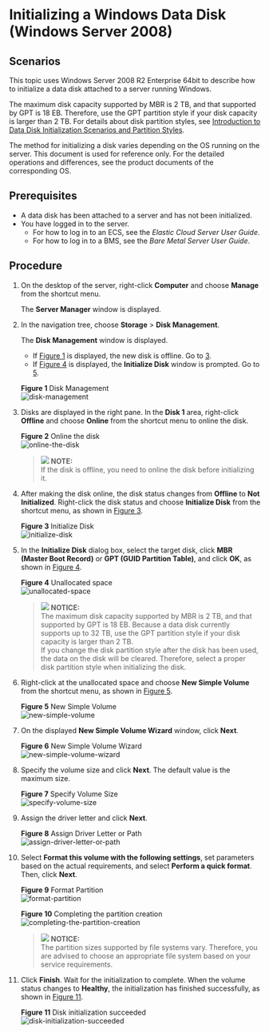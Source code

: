 # Initializing a Windows Data Disk \(Windows Server 2008\)<a name="evs_01_0108"></a>

## Scenarios<a name="section29374781163839"></a>

This topic uses Windows Server 2008 R2 Enterprise 64bit to describe how to initialize a data disk attached to a server running Windows.

The maximum disk capacity supported by MBR is 2 TB, and that supported by GPT is 18 EB. Therefore, use the GPT partition style if your disk capacity is larger than 2 TB. For details about disk partition styles, see  [Introduction to Data Disk Initialization Scenarios and Partition Styles](introduction-to-data-disk-initialization-scenarios-and-partition-styles.md).

The method for initializing a disk varies depending on the OS running on the server. This document is used for reference only. For the detailed operations and differences, see the product documents of the corresponding OS.

## Prerequisites<a name="section51503350171737"></a>

-   A data disk has been attached to a server and has not been initialized.
-   You have logged in to the server.
    -   For how to log in to an ECS, see the  _Elastic Cloud Server User Guide_.
    -   For how to log in to a BMS, see the  _Bare Metal Server User Guide_.


## Procedure<a name="section425805916427"></a>

1.  On the desktop of the server, right-click  **Computer**  and choose  **Manage**  from the shortcut menu.

    The  **Server Manager**  window is displayed.

2.  In the navigation tree, choose  **Storage**  \>  **Disk Management**.

    The  **Disk Management**  window is displayed.

    -   If  [Figure 1](#fig40496387105554)  is displayed, the new disk is offline. Go to  [3](#li33296033102625).
    -   If  [Figure 4](#fig68332918241)  is displayed, the  **Initialize Disk**  window is prompted. Go to  [5](#li34991214122212).

    **Figure  1**  Disk Management<a name="fig40496387105554"></a>  
    ![](figures/disk-management.png "disk-management")

3.  <a name="li33296033102625"></a>Disks are displayed in the right pane. In the  **Disk 1**  area, right-click  **Offline**  and choose  **Online**  from the shortcut menu to online the disk.

    **Figure  2**  Online the disk<a name="fig102484362217"></a>  
    ![](figures/online-the-disk.png "online-the-disk")

    >![](public_sys-resources/icon-note.gif) **NOTE:**   
    >If the disk is offline, you need to online the disk before initializing it.  

4.  After making the disk online, the disk status changes from  **Offline**  to  **Not Initialized**. Right-click the disk status and choose  **Initialize Disk**  from the shortcut menu, as shown in  [Figure 3](#fig409808111224).

    **Figure  3**  Initialize Disk<a name="fig409808111224"></a>  
    ![](figures/initialize-disk.png "initialize-disk")

5.  <a name="li34991214122212"></a>In the  **Initialize Disk**  dialog box, select the target disk, click  **MBR \(Master Boot Record\)**  or  **GPT \(GUID Partition Table\)**, and click  **OK**, as shown in  [Figure 4](#fig68332918241).

    **Figure  4**  Unallocated space<a name="fig68332918241"></a>  
    ![](figures/unallocated-space.png "unallocated-space")

    >![](public_sys-resources/icon-notice.gif) **NOTICE:**   
    >The maximum disk capacity supported by MBR is 2 TB, and that supported by GPT is 18 EB. Because a data disk currently supports up to 32 TB, use the GPT partition style if your disk capacity is larger than 2 TB.  
    >If you change the disk partition style after the disk has been used, the data on the disk will be cleared. Therefore, select a proper disk partition style when initializing the disk.  

6.  Right-click at the unallocated space and choose  **New Simple Volume**  from the shortcut menu, as shown in  [Figure 5](#fig1945583522619).

    **Figure  5**  New Simple Volume<a name="fig1945583522619"></a>  
    ![](figures/new-simple-volume.png "new-simple-volume")

7.  On the displayed  **New Simple Volume Wizard**  window, click  **Next**.

    **Figure  6**  New Simple Volume Wizard<a name="fig1388010596281"></a>  
    ![](figures/new-simple-volume-wizard.png "new-simple-volume-wizard")

8.  Specify the volume size and click  **Next**. The default value is the maximum size.

    **Figure  7**  Specify Volume Size<a name="fig311184311294"></a>  
    ![](figures/specify-volume-size.png "specify-volume-size")

9.  Assign the driver letter and click  **Next**.

    **Figure  8**  Assign Driver Letter or Path<a name="fig1400313143015"></a>  
    ![](figures/assign-driver-letter-or-path.png "assign-driver-letter-or-path")

10. Select  **Format this volume with the following settings**, set parameters based on the actual requirements, and select  **Perform a quick format**. Then, click  **Next**.

    **Figure  9**  Format Partition<a name="fig19840335173018"></a>  
    ![](figures/format-partition.png "format-partition")

    **Figure  10**  Completing the partition creation<a name="fig183312171318"></a>  
    ![](figures/completing-the-partition-creation.png "completing-the-partition-creation")

    >![](public_sys-resources/icon-notice.gif) **NOTICE:**   
    >The partition sizes supported by file systems vary. Therefore, you are advised to choose an appropriate file system based on your service requirements.  

11. Click  **Finish**. Wait for the initialization to complete. When the volume status changes to  **Healthy**, the initialization has finished successfully, as shown in  [Figure 11](#fig14464150329).

    **Figure  11**  Disk initialization succeeded<a name="fig14464150329"></a>  
    ![](figures/disk-initialization-succeeded.png "disk-initialization-succeeded")


